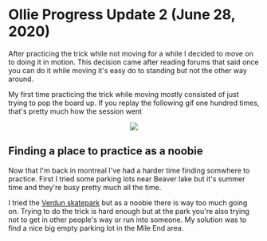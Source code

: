 
# Ollie Progress Update 2 (June 28, 2020)

After practicing the trick while not moving for a while I decided to move on to 
doing it in motion. This decision came after reading forums that said once 
you can do it while moving it's easy do to standing but not the other way
around.

My first time practicing the trick while moving mostly consisted of just trying
to pop the board up. If you replay the following gif one hundred times, that's 
pretty much how the session went

<p align="center">
  <img src="ollie4.gif" />
</p>

## Finding a place to practice as a noobie

Now that I'm back in montreal I've had a harder time finding somwhere to practice.
First I tried some parking lots near Beaver lake but it's summer time and they're
busy pretty much all the time.

I tried the [Verdun skatepark](https://www.google.com/maps/place/Verdun+Skatepark/@45.4649418,-73.562221,15z/data=!4m5!3m4!1s0x0:0x420e0b96d2ac186a!8m2!3d45.4649418!4d-73.562221)
but as a noobie there is way too much going on. Trying to do the trick is hard enough 
but at the park you're also trying not to get in other people's way or run into someone.
My solution was to find a nice big empty parking lot in the Mile End area.
